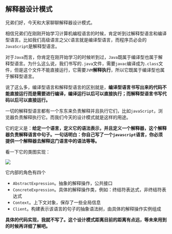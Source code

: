 ## 解释器设计模式

兄弟们好，今天和大家聊聊解释器设计模式。

相信兄弟们在刚刚开始学习计算机编程语言的时候，肯定听到过解释型语言和编译型语言。比如我们高级语言之父`C`语言就是编译型语言，而程序员必会的`JavaScript`是解释型语言。

对于`Java`而言，你肯定在刚开始学习的时候听到过，`Java`既属于编译型也属于解释型语言。为什么这么说，我们书写的`.java`文件，需要`javac`编译成为`.class`文件，但是这个文件不能直接运行，它需要`JVM`**解释执行**，所以它既属于编译型也属于解释型语言。

说了这么多，编译型语言和解释型语言的区别就是，**编译型语言书写出来的代码不能直接运行而是需要进行编译，编译运行以后可以直接执行；而解释型语言书写代码以后可以直接运行。**

一切的解释型语言都有一个东东来负责解释并且执行它们，比如`javaScript`，浏览器负责解释执行它。而我们今天的设计模式就是这样的用途。

它的定义是：**给定一个语言，定义它的语法表示，并且定义一个解释器，这个解释器负责解释语言中句子。一句话明白：你自己写了一个`javascript`语言，你必须提供一个解释器去解释这门语言中的语法等等。**

看一下它的类图实现：

![](https://gitee.com/onlyzl/image/raw/master/img/20201029210705.png)

它内部的角色有四个

- `AbstractExpression`。抽象的解释操作，公共接口
- `ConcreteExpression`。具体的解释操作类，例如：终结符表达式，非终结符表达式
- `Context`。上下文对象，保存了一些全局信息
- `Client`。构建表示该语言的句子的抽象语法树，由具体的解释操作实例组成

**具体的代码实现，我就不写了。这个设计模式距离目前的距离有点远，等未来用到的时候再详细了解吧。**

